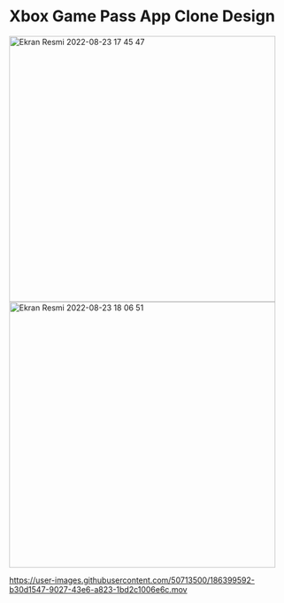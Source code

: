 # Xbox Game Pass App Clone Design
<img width="481" alt="Ekran Resmi 2022-08-23 17 45 47" src="https://user-images.githubusercontent.com/50713500/186192930-daf077c3-e754-4cf2-a166-9f69ea39ccce.png">
<img width="481" alt="Ekran Resmi 2022-08-23 18 06 51" src="https://user-images.githubusercontent.com/50713500/186199793-3063ab4d-13c6-4867-bce5-75a9cb3fc813.png">


https://user-images.githubusercontent.com/50713500/186399592-b30d1547-9027-43e6-a823-1bd2c1006e6c.mov

